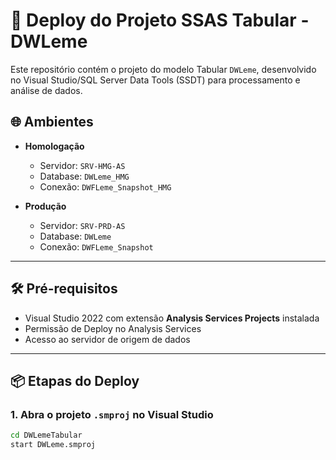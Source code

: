 # 🚀 Deploy do Projeto SSAS Tabular - DWLeme

Este repositório contém o projeto do modelo Tabular `DWLeme`, desenvolvido no Visual Studio/SQL Server Data Tools (SSDT) para processamento e análise de dados.

## 🌐 Ambientes

- **Homologação**
  - Servidor: `SRV-HMG-AS`
  - Database: `DWLeme_HMG`
  - Conexão: `DWFLeme_Snapshot_HMG`

- **Produção**
  - Servidor: `SRV-PRD-AS`
  - Database: `DWLeme`
  - Conexão: `DWFLeme_Snapshot`

---

## 🛠️ Pré-requisitos

- Visual Studio 2022 com extensão **Analysis Services Projects** instalada
- Permissão de Deploy no Analysis Services
- Acesso ao servidor de origem de dados

---

## 📦 Etapas do Deploy

### 1. Abra o projeto `.smproj` no Visual Studio

```bash
cd DWLemeTabular
start DWLeme.smproj
